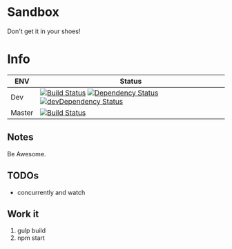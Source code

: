 # Sandbox
Don't get it in your shoes!

# Info
| ENV | Status |
| --- | ------ |
| Dev | [![Build Status](https://travis-ci.org/jderus/Sandbox.svg?branch=dev)](https://travis-ci.org/jderus/sandbox) [![Dependency Status](https://david-dm.org/jderus/sandbox.svg)](https://david-dm.org/jderus/sandbox) [![devDependency Status](https://david-dm.org/jderus/Sandbox/dev-status.svg)](https://david-dm.org/jderus/Sandbox#info=devDependencies) |
| Master | [![Build Status](https://travis-ci.org/jderus/Sandbox.svg?branch=master)](https://travis-ci.org/jderus/sandbox) |

## Notes
Be Awesome.

## TODOs
* concurrently and watch

## Work it
1. gulp build
2. npm start
